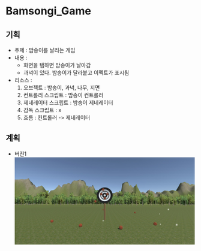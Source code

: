 # Bamsongi_Game
 
## 기획

- 주제 : 밤송이를 날리는 게임
- 내용 :
    - 화면을 탬하면 밤송이가 날아감
    - 과녁이 있다. 밤송이가 달라붙고 이펙트가 표시됨
- 리소스 :
    1. 오브젝트 : 밤송이, 과녁, 나무, 지면
    2. 컨트롤러 스크립트 : 밤송이 컨트롤러
    3. 제네레이터 스크립트 : 밤송이 제네레이터
    4. 감독 스크립트 : x
    5. 흐름 : 컨트롤러 -> 제네레이터

## 계획

- 버전1  
    ![](img/V_0.1.jpg)